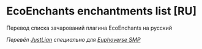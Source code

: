 # EcoEnchants enchantments list [RU]

Перевод списка зачарований плагина EcoEnchants на русский

_Перевёл [JustLian](https://justlian.com) специально для [Euphoverse SMP](https://discord.justlian.com)_
